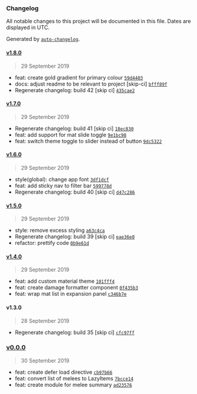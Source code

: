 ### Changelog

All notable changes to this project will be documented in this file. Dates are displayed in UTC.

Generated by [`auto-changelog`](https://github.com/CookPete/auto-changelog).

#### [v1.8.0](https://github.com/codemastermick/FrameTracker/compare/v1.7.0...v1.8.0)

> 29 September 2019

- feat: create gold gradient for primary colour [`59d4403`](https://github.com/codemastermick/FrameTracker/commit/59d4403c4ecd60d879310191adbe2a0b506c3ff6)
- docs: adjust readme to be relevant to project [skip-ci] [`bfff89f`](https://github.com/codemastermick/FrameTracker/commit/bfff89f65e34eb7cb148df90e7bc333185f2bd54)
- Regenerate changelog: build 42 [skip ci] [`435cae2`](https://github.com/codemastermick/FrameTracker/commit/435cae2871527222974bcccd0350bf5c4f9dfc37)

#### [v1.7.0](https://github.com/codemastermick/FrameTracker/compare/v1.6.0...v1.7.0)

> 29 September 2019

- Regenerate changelog: build 41 [skip ci] [`18ec830`](https://github.com/codemastermick/FrameTracker/commit/18ec830e4647cfaa530c6100ee4e5454945766c8)
- feat: add support for mat slide toggle [`9e1bc98`](https://github.com/codemastermick/FrameTracker/commit/9e1bc98c9d176a147884011124380fff2998f2b7)
- feat: switch theme toggle to slider instead of button [`9dc5322`](https://github.com/codemastermick/FrameTracker/commit/9dc53223a25b2bd2961d35862de0ba2f021a64c8)

#### [v1.6.0](https://github.com/codemastermick/FrameTracker/compare/v1.5.0...v1.6.0)

> 29 September 2019

- style(global): change app font [`3df1dcf`](https://github.com/codemastermick/FrameTracker/commit/3df1dcf73c948c9892d3cf18e7bf65c5173e1bfc)
- feat: add sticky nav to filter bar [`599778d`](https://github.com/codemastermick/FrameTracker/commit/599778decd69de6a05ec99384bb7d1683ad9eb98)
- Regenerate changelog: build 40 [skip ci] [`d47c286`](https://github.com/codemastermick/FrameTracker/commit/d47c28651a3c4e6ddaa75fcdd0ba83d577e99b92)

#### [v1.5.0](https://github.com/codemastermick/FrameTracker/compare/v1.4.0...v1.5.0)

> 29 September 2019

- style: remove excess styling [`a63c4ca`](https://github.com/codemastermick/FrameTracker/commit/a63c4cad828f9fa76e38149dfe26e17d4c9ebb01)
- Regenerate changelog: build 39 [skip ci] [`eae36e8`](https://github.com/codemastermick/FrameTracker/commit/eae36e858867a6c0d449ef825f5bbe697c1f20cd)
- refactor: prettify code [`0b9e61d`](https://github.com/codemastermick/FrameTracker/commit/0b9e61d66f6f46deaf03ebcf28c4423671172796)

#### [v1.4.0](https://github.com/codemastermick/FrameTracker/compare/v1.3.0...v1.4.0)

> 29 September 2019

- feat: add custom material theme [`101fff4`](https://github.com/codemastermick/FrameTracker/commit/101fff4dadc0bf9d140891f2b2421c008da981b5)
- feat: create damage formatter component [`0f435b3`](https://github.com/codemastermick/FrameTracker/commit/0f435b36e6ce33ef465e8dc99f0a42d30959e913)
- feat: wrap mat list in expansion panel [`c346b7e`](https://github.com/codemastermick/FrameTracker/commit/c346b7e126034c9e70df3db088511a782d814051)

#### v1.3.0

> 28 September 2019

- Regenerate changelog: build 35 [skip ci] [`cfc97ff`](https://github.com/codemastermick/FrameTracker/commit/cfc97ff33c3ee04d5bc415a4254bd2cc81600f27)

### [v0.0.0](https://github.com/codemastermick/FrameTracker/compare/v1.8.0...v0.0.0)

> 30 September 2019

- feat: create defer load directive [`cb97b66`](https://github.com/codemastermick/FrameTracker/commit/cb97b66a4dfa2c0bd91bd7bd47251f4dfb1b0228)
- feat: convert list of melees to LazyItems [`7bcce14`](https://github.com/codemastermick/FrameTracker/commit/7bcce149b0ad43726d8451a59e8ee0a65bac9568)
- feat: create module for melee summary [`ad23576`](https://github.com/codemastermick/FrameTracker/commit/ad23576d628ac2141adfd5a1e896384c9dd82c7c)
